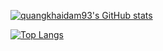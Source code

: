 [![quangkhaidam93's GitHub stats](https://khai-github-readme-stats.vercel.app/api?username=quangkhaidam93&count_private=true&theme=tokyonight)](https://github.com/anuraghazra/github-readme-stats)

[![Top Langs](https://khai-github-readme-stats.vercel.app/api/top-langs/?username=quangkhaidam93&orgs=beautifulvoice&layout=compact&theme=tokyonight&hide=ejs,html,c%2B%2B,css,scss,cmake,java,ruby)](https://github.com/anuraghazra/github-readme-stats)
